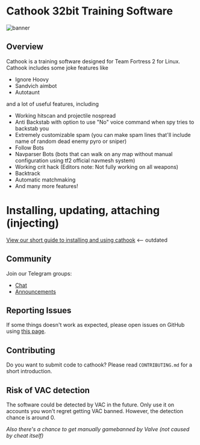 # Cathook 32bit Training Software
![banner](https://user-images.githubusercontent.com/13179138/134817300-d4865695-af33-4e83-a017-5ec0d31ea0a1.png)

## Overview

Cathook is a training software designed for Team Fortress 2 for Linux. Cathook includes some joke features like

* Ignore Hoovy
* Sandvich aimbot
* Autotaunt

and a lot of useful features, including

* Working hitscan and projectile nospread
* Anti Backstab with option to use "No" voice command when spy tries to backstab you
* Extremely customizable spam (you can make spam lines that'll include name of random dead enemy pyro or sniper)
* Follow Bots
* Navparser Bots (bots that can walk on any map without manual configuration using tf2 official navmesh system)
* Working crit hack (Editors note: Not fully working on all weapons)
* Backtrack
* Automatic matchmaking
* And many more features!

# Installing, updating, attaching (injecting)

[View our short guide to installing and using cathook](https://youtu.be/iCz-3kYWJ5Q) <-- outdated 

## Community

Join our Telegram groups:
- [Chat](https://t.me/cathookcom)
- [Announcements](https://t.me/cathookmel)

## Reporting Issues

If some things doesn't work as expected, please open issues on GitHub using [this page](https://github.com/mlemlody/cathook/issues).

## Contributing

Do you want to submit code to cathook? Please read `CONTRIBUTING.md` for a short introduction.

## Risk of VAC detection

The software could be detected by VAC in the future. Only use it on accounts you won't regret getting VAC banned. However, the detection chance is around 0.

*Also there's a chance to get manually gamebanned by Valve (not caused by cheat itself)*